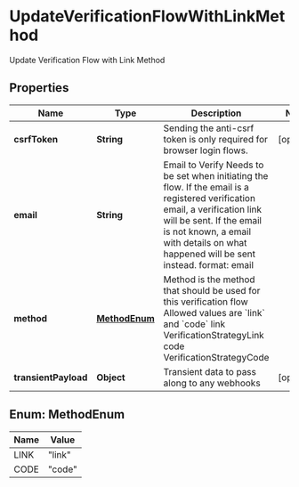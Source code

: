 

# UpdateVerificationFlowWithLinkMethod

Update Verification Flow with Link Method

## Properties

| Name | Type | Description | Notes |
|------------ | ------------- | ------------- | -------------|
|**csrfToken** | **String** | Sending the anti-csrf token is only required for browser login flows. |  [optional] |
|**email** | **String** | Email to Verify  Needs to be set when initiating the flow. If the email is a registered verification email, a verification link will be sent. If the email is not known, a email with details on what happened will be sent instead.  format: email |  |
|**method** | [**MethodEnum**](#MethodEnum) | Method is the method that should be used for this verification flow  Allowed values are &#x60;link&#x60; and &#x60;code&#x60; link VerificationStrategyLink code VerificationStrategyCode |  |
|**transientPayload** | **Object** | Transient data to pass along to any webhooks |  [optional] |



## Enum: MethodEnum

| Name | Value |
|---- | -----|
| LINK | &quot;link&quot; |
| CODE | &quot;code&quot; |



